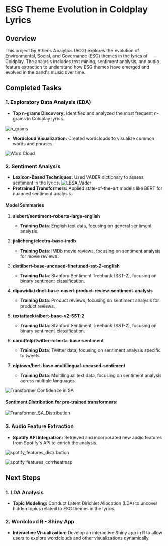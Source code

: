 # ESG Theme Evolution in Coldplay Lyrics

## Overview
This project by Athens Analytics (ACG) explores the evolution of Environmental, Social, and Governance (ESG) themes in the lyrics of Coldplay. The analysis includes text mining, sentiment analysis, and audio feature extraction to understand how ESG themes have emerged and evolved in the band's music over time.

## Completed Tasks

### 1. Exploratory Data Analysis (EDA)
- **Top n-grams Discovery:** Identified and analyzed the most frequent n-grams in Coldplay lyrics.

![n_grams](images/eda_ngrams.png)

- **Wordcloud Visualization:** Created wordclouds to visualize common words and phrases.

![Word Cloud](images/eda_wordcloud.png)

### 2. Sentiment Analysis
- **Lexicon-Based Techniques:** Used VADER dictionary to assess sentiment in the lyrics.
![LBSA_Vader](images/LBSA.png)
- **Pretrained Transformers:** Applied state-of-the-art models like BERT for nuanced sentiment analysis.


#### Model Summaries
1. **siebert/sentiment-roberta-large-english**
   - **Training Data**: English text data, focusing on general sentiment analysis.

2. **jialicheng/electra-base-imdb**
   - **Training Data**: IMDb movie reviews, focusing on sentiment analysis for movie reviews.

3. **distilbert-base-uncased-finetuned-sst-2-english**
   - **Training Data**: Stanford Sentiment Treebank (SST-2), focusing on binary sentiment classification.

4. **dipawidia/xlnet-base-cased-product-review-sentiment-analysis**
   - **Training Data**: Product reviews, focusing on sentiment analysis for product reviews.

5. **textattack/albert-base-v2-SST-2**
   - **Training Data**: Stanford Sentiment Treebank (SST-2), focusing on binary sentiment classification.

6. **cardiffnlp/twitter-roberta-base-sentiment**
   - **Training Data**: Twitter data, focusing on sentiment analysis specific to tweets.

7. **nlptown/bert-base-multilingual-uncased-sentiment**
   - **Training Data**: Multilingual text data, focusing on sentiment analysis across multiple languages.

![Transformer Confidence in SA](images/SA_transformer_confidence.png)

#### Sentiment Distribution for pre-trained transformers:

![Transformer_SA_Distribution](images/transformer_sentiment_distr.png)

### 3. Audio Feature Extraction
- **Spotify API Integration:** Retrieved and incorporated new audio features from Spotify's API to enrich the analysis.

![spotify_features_distribution](images/spotify_audio_features_distributions.png)

![spotify_features_corrheatmap](images/spotify_audio_features_correlations.png)


## Next Steps

### 1. LDA Analysis
- **Topic Modeling:** Conduct Latent Dirichlet Allocation (LDA) to uncover hidden topics related to ESG themes in the lyrics.

### 2. Wordcloud R - Shiny App
- **Interactive Visualization:** Develop an interactive Shiny app in R to allow users to explore wordclouds and other visualizations dynamically.
